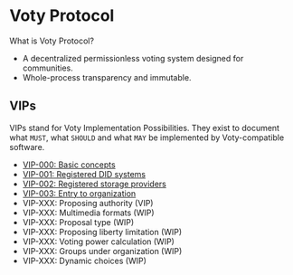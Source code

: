 # Voty Protocol

What is Voty Protocol?

- A decentralized permissionless voting system designed for communities.
- Whole-process transparency and immutable.

## VIPs

VIPs stand for Voty Implementation Possibilities. They exist to document what `MUST`, what `SHOULD` and what `MAY` be implemented by Voty-compatible software.

- [VIP-000: Basic concepts](/vips/VIP-000.md)
- [VIP-001: Registered DID systems](/vips/VIP-001.md)
- [VIP-002: Registered storage providers](/vips/VIP-002.md)
- [VIP-003: Entry to organization](/vips/VIP-003.md)
- VIP-XXX: Proposing authority (VIP)
- VIP-XXX: Multimedia formats (WIP)
- VIP-XXX: Proposal type (WIP)
- VIP-XXX: Proposing liberty limitation (WIP)
- VIP-XXX: Voting power calculation (WIP)
- VIP-XXX: Groups under organization (WIP)
- VIP-XXX: Dynamic choices (WIP)
